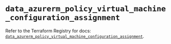 # `data_azurerm_policy_virtual_machine_configuration_assignment`

Refer to the Terraform Registry for docs: [`data_azurerm_policy_virtual_machine_configuration_assignment`](https://registry.terraform.io/providers/hashicorp/azurerm/4.31.0/docs/data-sources/policy_virtual_machine_configuration_assignment).
